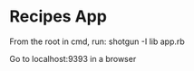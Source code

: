 # Recipes App

From the root in cmd, run:
  shotgun -I lib app.rb

Go to localhost:9393 in a browser
